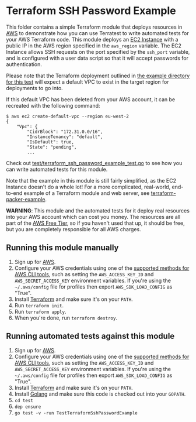 # Terraform SSH Password Example

This folder contains a simple Terraform module that deploys resources in [AWS](https://aws.amazon.com/) to demonstrate
how you can use Terratest to write automated tests for your AWS Terraform code. This module deploys an [EC2
Instance](https://aws.amazon.com/ec2/) with a public IP in the AWS region specified in the `aws_region` variable. The
EC2 Instance allows SSH requests on the port specified by the `ssh_port` variable, and is configured with a user data
script so that it will accept passwords for authentication.

Please note that the Terraform deployment outlined in
[the example directory for this test](https://github.com/terraform-modules-krish/terratest/blob/v0.18.3/examples/terraform-ssh-password-example) will expect a default VPC to exist in
the target region for deployments to go into.

If this default VPC has been deleted from your AWS account, it can be recreated with the following command:

``` shell
$ aws ec2 create-default-vpc --region eu-west-2
{
    "Vpc": {
        "CidrBlock": "172.31.0.0/16",
        "InstanceTenancy": "default",
        "IsDefault": true,
        "State": "pending",
        ...
```

Check out [test/terraform_ssh_password_example_test.go](https://github.com/terraform-modules-krish/terratest/blob/v0.18.3/test/terraform_ssh_password_example_test.go) to see how you
can write automated tests for this module.

Note that the example in this module is still fairly simplified, as the EC2 Instance doesn't do a whole lot! For a more
complicated, real-world, end-to-end example of a Terraform module and web server, see
[terraform-packer-example](https://github.com/terraform-modules-krish/terratest/blob/v0.18.3/examples/terraform-packer-example).

**WARNING**: This module and the automated tests for it deploy real resources into your AWS account which can cost you
money. The resources are all part of the [AWS Free Tier](https://aws.amazon.com/free/), so if you haven't used that up,
it should be free, but you are completely responsible for all AWS charges.

## Running this module manually

1. Sign up for [AWS](https://aws.amazon.com/).
1. Configure your AWS credentials using one of the [supported methods for AWS CLI
   tools](https://docs.aws.amazon.com/cli/latest/userguide/cli-chap-getting-started.html), such as setting the
   `AWS_ACCESS_KEY_ID` and `AWS_SECRET_ACCESS_KEY` environment variables. If you're using the `~/.aws/config` file for profiles then export `AWS_SDK_LOAD_CONFIG` as "True".
1. Install [Terraform](https://www.terraform.io/) and make sure it's on your `PATH`.
1. Run `terraform init`.
1. Run `terraform apply`.
1. When you're done, run `terraform destroy`.

## Running automated tests against this module

1. Sign up for [AWS](https://aws.amazon.com/).
1. Configure your AWS credentials using one of the [supported methods for AWS CLI
   tools](https://docs.aws.amazon.com/cli/latest/userguide/cli-chap-getting-started.html), such as setting the
   `AWS_ACCESS_KEY_ID` and `AWS_SECRET_ACCESS_KEY` environment variables. If you're using the `~/.aws/config` file for profiles then export `AWS_SDK_LOAD_CONFIG` as "True".
1. Install [Terraform](https://www.terraform.io/) and make sure it's on your `PATH`.
1. Install [Golang](https://golang.org/) and make sure this code is checked out into your `GOPATH`.
1. `cd test`
1. `dep ensure`
1. `go test -v -run TestTerraformSshPasswordExample`
